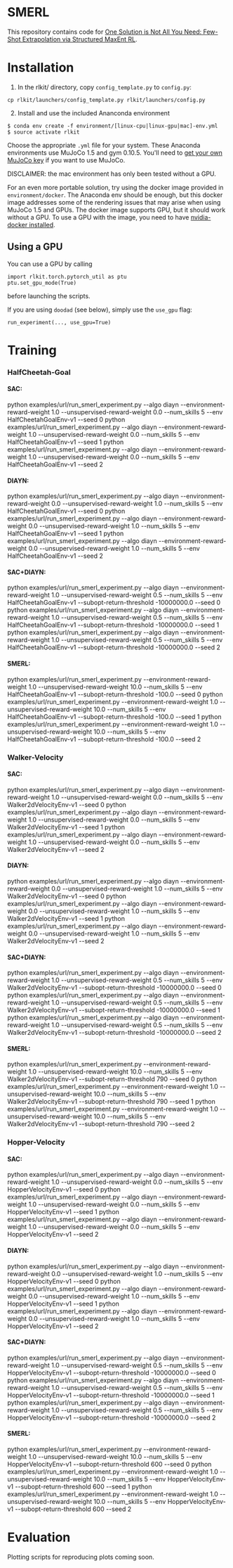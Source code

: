 # SMERL
This repository contains code for [One Solution is Not All You Need: Few-Shot Extrapolation via Structured MaxEnt RL](https://arxiv.org/abs/2010.14484). 

# Installation
1. In the rlkit/ directory, copy `config_template.py` to `config.py`:
```
cp rlkit/launchers/config_template.py rlkit/launchers/config.py
```
2. Install and use the included Ananconda environment
```
$ conda env create -f environment/[linux-cpu|linux-gpu|mac]-env.yml
$ source activate rlkit
```
Choose the appropriate `.yml` file for your system.
These Anaconda environments use MuJoCo 1.5 and gym 0.10.5.
You'll need to [get your own MuJoCo key](https://www.roboti.us/license.html) if you want to use MuJoCo.

DISCLAIMER: the mac environment has only been tested without a GPU.

For an even more portable solution, try using the docker image provided in `environment/docker`.
The Anaconda env should be enough, but this docker image addresses some of the rendering issues that may arise when using MuJoCo 1.5 and GPUs.
The docker image supports GPU, but it should work without a GPU.
To use a GPU with the image, you need to have [nvidia-docker installed](https://github.com/nvidia/nvidia-docker/wiki/Installation-(version-2.0)).

## Using a GPU
You can use a GPU by calling
```
import rlkit.torch.pytorch_util as ptu
ptu.set_gpu_mode(True)
```
before launching the scripts.

If you are using `doodad` (see below), simply use the `use_gpu` flag:
```
run_experiment(..., use_gpu=True)
```

# Training
 
### HalfCheetah-Goal

#### SAC:
python examples/url/run_smerl_experiment.py --algo diayn --environment-reward-weight 1.0 --unsupervised-reward-weight 0.0 --num_skills 5 --env HalfCheetahGoalEnv-v1 --seed 0
python examples/url/run_smerl_experiment.py --algo diayn --environment-reward-weight 1.0 --unsupervised-reward-weight 0.0 --num_skills 5 --env HalfCheetahGoalEnv-v1 --seed 1
python examples/url/run_smerl_experiment.py --algo diayn --environment-reward-weight 1.0 --unsupervised-reward-weight 0.0 --num_skills 5 --env HalfCheetahGoalEnv-v1 --seed 2

#### DIAYN:
python examples/url/run_smerl_experiment.py --algo diayn --environment-reward-weight 0.0 --unsupervised-reward-weight 1.0 --num_skills 5 --env HalfCheetahGoalEnv-v1 --seed 0
python examples/url/run_smerl_experiment.py --algo diayn --environment-reward-weight 0.0 --unsupervised-reward-weight 1.0 --num_skills 5 --env HalfCheetahGoalEnv-v1 --seed 1
python examples/url/run_smerl_experiment.py --algo diayn --environment-reward-weight 0.0 --unsupervised-reward-weight 1.0 --num_skills 5 --env HalfCheetahGoalEnv-v1 --seed 2

#### SAC+DIAYN:
python examples/url/run_smerl_experiment.py --algo diayn --environment-reward-weight 1.0 --unsupervised-reward-weight 0.5 --num_skills 5 --env HalfCheetahGoalEnv-v1 --subopt-return-threshold -10000000.0 --seed 0
python examples/url/run_smerl_experiment.py --algo diayn --environment-reward-weight 1.0 --unsupervised-reward-weight 0.5 --num_skills 5 --env HalfCheetahGoalEnv-v1 --subopt-return-threshold -10000000.0 --seed 1
python examples/url/run_smerl_experiment.py --algo diayn --environment-reward-weight 1.0 --unsupervised-reward-weight 0.5 --num_skills 5 --env HalfCheetahGoalEnv-v1 --subopt-return-threshold -10000000.0 --seed 2

#### SMERL:
python examples/url/run_smerl_experiment.py --environment-reward-weight 1.0 --unsupervised-reward-weight 10.0 --num_skills 5 --env HalfCheetahGoalEnv-v1 --subopt-return-threshold -100.0 --seed 0
python examples/url/run_smerl_experiment.py --environment-reward-weight 1.0 --unsupervised-reward-weight 10.0 --num_skills 5 --env HalfCheetahGoalEnv-v1 --subopt-return-threshold -100.0 --seed 1
python examples/url/run_smerl_experiment.py --environment-reward-weight 1.0 --unsupervised-reward-weight 10.0 --num_skills 5 --env HalfCheetahGoalEnv-v1 --subopt-return-threshold -100.0 --seed 2


### Walker-Velocity

#### SAC:
python examples/url/run_smerl_experiment.py --algo diayn --environment-reward-weight 1.0 --unsupervised-reward-weight 0.0 --num_skills 5 --env Walker2dVelocityEnv-v1 --seed 0
python examples/url/run_smerl_experiment.py --algo diayn --environment-reward-weight 1.0 --unsupervised-reward-weight 0.0 --num_skills 5 --env Walker2dVelocityEnv-v1 --seed 1
python examples/url/run_smerl_experiment.py --algo diayn --environment-reward-weight 1.0 --unsupervised-reward-weight 0.0 --num_skills 5 --env Walker2dVelocityEnv-v1 --seed 2

#### DIAYN:
python examples/url/run_smerl_experiment.py --algo diayn --environment-reward-weight 0.0 --unsupervised-reward-weight 1.0 --num_skills 5 --env Walker2dVelocityEnv-v1 --seed 0
python examples/url/run_smerl_experiment.py --algo diayn --environment-reward-weight 0.0 --unsupervised-reward-weight 1.0 --num_skills 5 --env Walker2dVelocityEnv-v1 --seed 1
python examples/url/run_smerl_experiment.py --algo diayn --environment-reward-weight 0.0 --unsupervised-reward-weight 1.0 --num_skills 5 --env Walker2dVelocityEnv-v1 --seed 2

#### SAC+DIAYN:
python examples/url/run_smerl_experiment.py --algo diayn --environment-reward-weight 1.0 --unsupervised-reward-weight 0.5 --num_skills 5 --env Walker2dVelocityEnv-v1 --subopt-return-threshold -10000000.0 --seed 0
python examples/url/run_smerl_experiment.py --algo diayn --environment-reward-weight 1.0 --unsupervised-reward-weight 0.5 --num_skills 5 --env Walker2dVelocityEnv-v1 --subopt-return-threshold -10000000.0 --seed 1
python examples/url/run_smerl_experiment.py --algo diayn --environment-reward-weight 1.0 --unsupervised-reward-weight 0.5 --num_skills 5 --env Walker2dVelocityEnv-v1 --subopt-return-threshold -10000000.0 --seed 2

#### SMERL:
python examples/url/run_smerl_experiment.py --environment-reward-weight 1.0 --unsupervised-reward-weight 10.0 --num_skills 5 --env Walker2dVelocityEnv-v1 --subopt-return-threshold 790 --seed 0
python examples/url/run_smerl_experiment.py --environment-reward-weight 1.0 --unsupervised-reward-weight 10.0 --num_skills 5 --env Walker2dVelocityEnv-v1 --subopt-return-threshold 790 --seed 1
python examples/url/run_smerl_experiment.py --environment-reward-weight 1.0 --unsupervised-reward-weight 10.0 --num_skills 5 --env Walker2dVelocityEnv-v1 --subopt-return-threshold 790 --seed 2


### Hopper-Velocity

#### SAC:
python examples/url/run_smerl_experiment.py --algo diayn --environment-reward-weight 1.0 --unsupervised-reward-weight 0.0 --num_skills 5 --env HopperVelocityEnv-v1 --seed 0
python examples/url/run_smerl_experiment.py --algo diayn --environment-reward-weight 1.0 --unsupervised-reward-weight 0.0 --num_skills 5 --env HopperVelocityEnv-v1 --seed 1
python examples/url/run_smerl_experiment.py --algo diayn --environment-reward-weight 1.0 --unsupervised-reward-weight 0.0 --num_skills 5 --env HopperVelocityEnv-v1 --seed 2

#### DIAYN:
python examples/url/run_smerl_experiment.py --algo diayn --environment-reward-weight 0.0 --unsupervised-reward-weight 1.0 --num_skills 5 --env HopperVelocityEnv-v1 --seed 0
python examples/url/run_smerl_experiment.py --algo diayn --environment-reward-weight 0.0 --unsupervised-reward-weight 1.0 --num_skills 5 --env HopperVelocityEnv-v1 --seed 1
python examples/url/run_smerl_experiment.py --algo diayn --environment-reward-weight 0.0 --unsupervised-reward-weight 1.0 --num_skills 5 --env HopperVelocityEnv-v1 --seed 2

#### SAC+DIAYN:
python examples/url/run_smerl_experiment.py --algo diayn --environment-reward-weight 1.0 --unsupervised-reward-weight 0.5 --num_skills 5 --env HopperVelocityEnv-v1 --subopt-return-threshold -10000000.0 --seed 0
python examples/url/run_smerl_experiment.py --algo diayn --environment-reward-weight 1.0 --unsupervised-reward-weight 0.5 --num_skills 5 --env HopperVelocityEnv-v1 --subopt-return-threshold -10000000.0 --seed 1
python examples/url/run_smerl_experiment.py --algo diayn --environment-reward-weight 1.0 --unsupervised-reward-weight 0.5 --num_skills 5 --env HopperVelocityEnv-v1 --subopt-return-threshold -10000000.0 --seed 2

#### SMERL:
python examples/url/run_smerl_experiment.py --environment-reward-weight 1.0 --unsupervised-reward-weight 10.0 --num_skills 5 --env HopperVelocityEnv-v1 --subopt-return-threshold 600 --seed 0
python examples/url/run_smerl_experiment.py --environment-reward-weight 1.0 --unsupervised-reward-weight 10.0 --num_skills 5 --env HopperVelocityEnv-v1 --subopt-return-threshold 600 --seed 1
python examples/url/run_smerl_experiment.py --environment-reward-weight 1.0 --unsupervised-reward-weight 10.0 --num_skills 5 --env HopperVelocityEnv-v1 --subopt-return-threshold 600 --seed 2


# Evaluation

Plotting scripts for reproducing plots coming soon.
